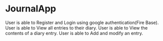 # JournalApp

User is able to Register and Login using google authentication(Fire Base).
User is able to View all entries to their diary.
User is able to View the contents of a diary entry.
User is able to Add and modify an entry.



